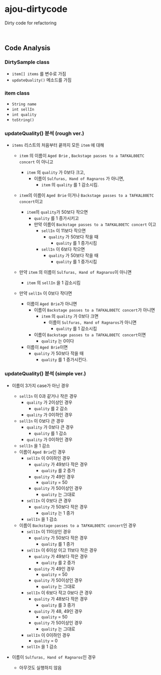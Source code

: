 # ajou-dirtycode
Dirty code for refactoring

<br>

## Code Analysis

### DirtySample class 

-  `item[] items` 를 변수로 가짐
- `updateQuality()` 메소드를 가짐 

### item class

- `String name`
- `int sellIn`
- `int quality`
- `toString()`

### updateQuality() 분석 (rough ver.)

  - `items` 리스트의 처음부터 끝까지 모든 `item` 에 대해
    - `item` 의 이름이 `Aged Brie` , `Backstage passes to a TAFKAL80ETC concert` 이 아니고
        - `item` 의 `quality` 가 0보다 크고,
            - 이름이 `Sulfuras, Hand of Ragnaros` 가 아니면,
                - `item` 의 `quality` 를 1 감소시킴.
    - `item`의 이름이  `Aged Brie` 이거나 `Backstage passes to a TAFKAL80ETC concert`이고
        - `item`의 `quality`가 50보다 작으면
            - `quality` 를 1 증가시키고
            - 만약 이름이 `Backstage passes to a TAFKAL80ETC concert` 이고
                - `sellIn` 이 11보다 작으면
                    - `quality` 가 50보다 작을 때
                        - `quality` 를 1 증가시킴
                - `sellIn` 이 6보다 작으면
                    - `quality` 가 50보다 작을 때
                        - `quality` 를 1 증가시킴        
        
    - 만약 `item` 의 이름이 `Sulfuras, Hand of Ragnaros`이 아니면
        - `item` 의 `sellIn` 을 1 감소시킴            
    
    - 만약 `sellIn` 이 0보다 작다면
        - 이름이 `Aged Brie`가 아니면
            - 이름이 `Backstage passes to a TAFKAL80ETC concert`가 아니면
                - `item` 의 `quality` 가 0보다 크면
                    - 이름이 `Sulfuras, Hand of Ragnaros`가 아니면
                        - `quality` 를 1 감소시킴
            - 이름이 `Backstage passes to a TAFKAL80ETC concert`이면
                - `quality` 는 0이다
        - 이름이 `Aged Brie`이면
            - `quality` 가 50보다 작을 때
                - `quality` 를 1 증가시킨다. 
                

### updateQuality() 분석 (simple ver.)

- 이름이 3가지 case가 아닌 경우
     - `sellIn` 이 0과 같거나 작은 경우
          - `quality` 가 2이상인 경우
              - `quality` 를 2 감소
          - `quality` 가 0이하인 경우
     - `sellIn` 이 0보다 큰 경우
          - `quality` 가 0보다 큰 경우
              - `quality` 를 1 감소
          - `quality` 가 0이하인 경우
     - `sellIn` 을 1 감소
   - 이름이 `Aged Brie`인 경우
     - `sellIn` 이 0이하인 경우
          - `quality` 가 49보다 작은 경우 
              - `quality` 를 2 증가
          - `quality` 가 49인 경우
              - `quality`  = 50
          - `quality` 가 50이상인 경우
              - `quality` 는 그대로
     - `sellIn` 이 0보다 큰 경우
          - `quality` 가 50보다 작은 경우
              - `quality` 는 1 증가
     - `sellIn` 을 1 감소
   - 이름이 `Backstage passes to a TAFKAL80ETC concert`인 경우
     - `sellIn` 이 11이상인 경우
          - `quality` 가 50보다 작은 경우
              - `quality` 를 1 증가
     - `sellIn` 이 6이상 이고 11보다 작은 경우
          - `quality` 가 49보다 작은 경우
              - `quality` 를 2 증가
          - `quality` 가 49인 경우 
              - `quality` = 50
          - `quality` 가 50이상인 경우
              - `quality` 는 그대로
     - `sellIn` 이 6보다 작고 0보다 큰 경우
          - `quality` 가 48보다 작은 경우
              - `quality` 를 3 증가
          - `quality` 가 48, 49인 경우
              - `quality`  = 50
          - `quality` 가 50이상인 경우
              - `quality` 는 그대로
     - `sellIn` 이 0이하인 경우 
          - `quality`  = 0 
     - `sellIn` 을 1 감소

- 이름이 `Sulfuras, Hand of Ragnaros`인 경우 
     - 아무것도 실행하지 않음
